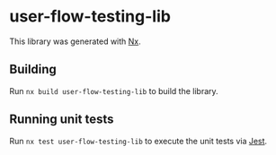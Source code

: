 # user-flow-testing-lib

This library was generated with [Nx](https://nx.dev).

## Building

Run `nx build user-flow-testing-lib` to build the library.

## Running unit tests

Run `nx test user-flow-testing-lib` to execute the unit tests via [Jest](https://jestjs.io).
